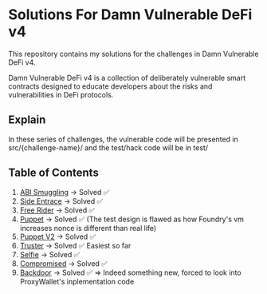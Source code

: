 # Solutions For Damn Vulnerable DeFi v4

This repository contains my solutions for the challenges in Damn Vulnerable DeFi v4.

Damn Vulnerable DeFi v4 is a collection of deliberately vulnerable smart contracts designed to educate developers about the risks and vulnerabilities in DeFi protocols.

## Explain

In these series of challenges, the vulnerable code will be presented in src/{challenge-name}/ and the test/hack code will be in test/

## Table of Contents

1. [ABI Smuggling](./test/abi-smuggling/) -> Solved ✅
2. [Side Entrace](./test/side-entrace) -> Solved ✅
3. [Free Rider](./test/free-rider) -> Solved ✅
4. [Puppet](./test/puppet) -> Solved ✅ (The test design is flawed as how Foundry's vm increases nonce is different than real life)
5. [Puppet V2](./test/puppet-v2) -> Solved ✅
6. [Truster](./test/truster/) -> Solved ✅ Easiest so far
7. [Selfie](./test/selfie/) -> Solved ✅
8. [Compromised](./test/compromised/) -> Solved ✅
9. [Backdoor](./test/backdoor/) -> Solved ✅ => Indeed something new, forced to look into ProxyWallet's inplementation code